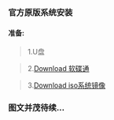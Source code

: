 ### 官方原版系统安装

#### 准备:

  > 1.U盘

  >2.[Download 软碟通](https://cn.ultraiso.net/xiazai.html)

  >3.[Download iso系统镜像](https://msdn.itellyou.cn/)

### 图文并茂待续...
